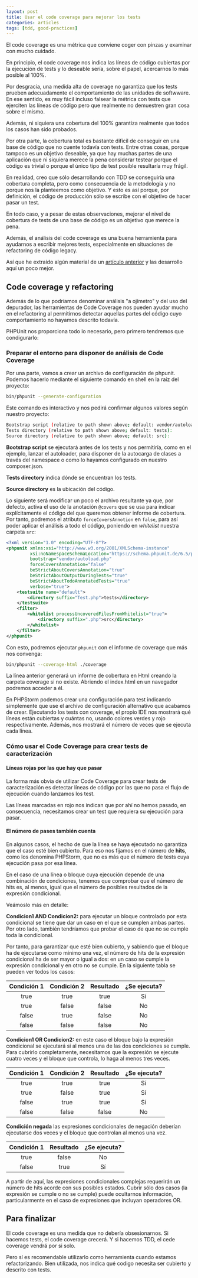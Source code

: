 ```yaml
---
layout: post
title: Usar el code coverage para mejorar los tests
categories: articles
tags: [tdd, good-practices]
---
```


El code coverage es una métrica que conviene coger con pinzas y examinar con mucho cuidado.

En principio, el code coverage nos indica las líneas de código cubiertas por la ejecución de tests y lo deseable sería, sobre el papel, acercarnos lo más posible al 100%.

Por desgracia, una medida alta de coverage no garantiza que los tests prueben adecuadamente el comportamiento de las unidades de softwware. En ese sentido, es muy fácil incluso falsear la métrica con tests que ejerciten las líneas de código pero que realmente no demuestren gran cosa sobre el mismo.

Además, ni siquiera una cobertura del 100% garantiza realmente que todos los casos han sido probados.

Por otra parte, la cobertura total es bastante difícil de conseguir en una base de código que no cuente todavía con tests. Entre otras cosas, porque tampoco es un objetivo deseable, ya que hay muchas partes de una aplicación que ni siquiera merece la pena considerar testear porque el código es trivial o porque el único tipo de test posible resultaría muy frágil.

En realidad, creo que sólo desarrollando con TDD se conseguiría una cobertura completa, pero como consecuencia de la metodología y no porque nos la planteemos como objetivo. Y esto es así porque, por definición, el código de producción sólo se escribe con el objetivo de hacer pasar un test.

En todo caso, y a pesar de estas observaciones, mejorar el nivel de cobertura de tests de una base de código es un objetivo que merece la pena.

Además, el análisis del code coverage es una buena herramienta para ayudarnos a escribir mejores tests, especialmente en situaciones de refactoring de código legacy.

Así que he extraído algún material de un [artículo anterior](/ejercicio-de-refactor-1) y las desarrollo aquí un poco mejor.

## Code coverage y refactoring

Además de lo que podríamos denominar análisis "a ojímetro" y del uso del depurador, las herramientas de Code Coverage nos pueden ayudar mucho en el refactoring al permitirnos detectar aquellas partes del código cuyo comportamiento no hayamos descrito todavía.

PHPUnit nos proporciona todo lo necesario, pero primero tendremos que condigurarlo:

### Preparar el entorno para disponer de análisis de Code Coverage

Por una parte, vamos a crear un archivo de configuración de phpunit. Podemos hacerlo mediante el siguiente comando en shell en la raíz del proyecto:

```bash
bin/phpunit --generate-configuration
```

Este comando es interactivo y nos pedirá confirmar algunos valores según nuestro proyecto:

```bash
Bootstrap script (relative to path shown above; default: vendor/autoload.php): 
Tests directory (relative to path shown above; default: tests): 
Source directory (relative to path shown above; default: src): 
```

**Bootstrap script** se ejecutará antes de los tests y nos permitiría, como en el ejemplo, lanzar el autoloader, para disponer de la autocarga de clases a través del namespace o como lo hayamos configurado en nuestro composer.json.

**Tests directory** indica dónde se encuentran los tests.

**Source directory** es la ubicación del código.

Lo siguiente será modificar un poco el archivo resultante ya que, por defecto, activa el uso de la anotación `@covers` que se usa para indicar explícitamente el código del que queremos obtener informe de cobertura. Por tanto, podremos el atributo `forceCoversAnnotion` en `false`, para así poder aplicar el análisis a todo el código, poniendo en _whitelist_ nuestra carpeta `src`:

```xml
<?xml version="1.0" encoding="UTF-8"?>
<phpunit xmlns:xsi="http://www.w3.org/2001/XMLSchema-instance"
         xsi:noNamespaceSchemaLocation="https://schema.phpunit.de/6.5/phpunit.xsd"
         bootstrap="vendor/autoload.php"
         forceCoversAnnotation="false"
         beStrictAboutCoversAnnotation="true"
         beStrictAboutOutputDuringTests="true"
         beStrictAboutTodoAnnotatedTests="true"
         verbose="true">
    <testsuite name="default">
        <directory suffix="Test.php">tests</directory>
    </testsuite>
    <filter>
        <whitelist processUncoveredFilesFromWhitelist="true">
            <directory suffix=".php">src</directory>
        </whitelist>
    </filter>
</phpunit>
```

Con esto, podremos ejecutar `phpunit` con el informe de coverage que más nos convenga:

```bash
bin/phpunit --coverage-html ./coverage
```

La línea anterior generará un informe de cobertura en Html creando la carpeta coverage si no existe. Abriendo el index.html en un navegador podremos acceder a él.

En PHPStorm podemos crear una configuración para test indicando simplemente que use el archivo de configuración alternativo que acabamos de crear. Ejecutando los tests con coverage, el propio IDE nos mostrará qué líneas están cubiertas y cuántas no, usando colores verdes y rojo respectivamente. Además, nos mostrará el número de veces que se ejecuta cada línea.

### Cómo usar el Code Coverage para crear tests de caracterización

#### Líneas rojas por las que hay que pasar

La forma más obvia de utilizar Code Coverage para crear tests de caracterización es detectar líneas de código por las que no pasa el flujo de ejecución cuando lanzamos los test. 

Las líneas marcadas en rojo nos indican que por ahí no hemos pasado, en consecuencia, necesitamos crear un test que requiera su ejecución para pasar.

#### El número de pases también cuenta

En algunos casos, el hecho de que la línea se haya ejecutado no garantiza que el caso esté bien cubierto. Para eso nos fijamos en el número de **hits**, como los denomina PHPStorm, que no es más que el número de tests cuya ejecución pasa por esa línea. 

En el caso de una línea o bloque cuya ejecución depende de una combinación de condiciones, tenemos que comprobar que el número de hits es, al menos, igual que el número de posibles resultados de la expresión condicional. 

Veámoslo más en detalle:

**Condicion1 AND Condicion2:** para ejecutar un bloque controlado por esta condicional se tiene que dar un caso en el que se cumplen ambas partes. Por otro lado, también tendríamos que probar el caso de que no se cumple toda la condicional. 

Por tanto, para garantizar que esté bien cubierto, y sabiendo que el bloque ha de ejecutarse como mínimo una vez, el número de hits de la expresión condicional ha de ser mayor o igual a dos: en un caso se cumple la expresión condicional y en otro no se cumple. En la siguiente tabla se pueden ver todos los casos:

| Condición 1 | Condición 2 | Resultado | ¿Se ejecuta? |
| :---: | :---: | :---: | :---: |
| true | true | true | Sí |
| true | false | false | No |
| false | true | false | No |
| false | false | false | No |

**Condicion1 OR Condicion2:** en este caso el bloque bajo la expresión condicional se ejecutará si al menos una de las dos condiciones se cumple. Para cubrirlo completamente, necesitamos que la expresión se ejecute cuatro veces y el bloque que controla, lo haga al menos tres veces.

| Condición 1 | Condición 2 | Resultado | ¿Se ejecuta? |
| :---: | :---: | :---: | :---: |
| true | true | true | Sí |
| true | false | true | Sí |
| false | true | true | Sí |
| false | false | false | No |

**Condición negada** las expresiones condicionales de negación deberían ejecutarse dos veces y el bloque que controlan al menos una vez.

| Condición 1 | Resultado | ¿Se ejecuta? |
| :---: | :---: | :---: |
| true | false | No |
| false | true | Sí |

A partir de aquí, las expresiones condicionales complejas requerirán un número de hits acorde con sus posibles estados. Cubrir sólo dos casos (la expresión se cumple o no se cumple) puede ocultarnos información, particularmente en el caso de expresiones que incluyan operadores OR.

## Para finalizar

El code coverage es una medida que no debería obsesionarnos. Si hacemos tests, el code coverage crecerá. Y si hacemos TDD, el cede coverage vendrá por si solo.

Pero sí es recomendable utilizarlo como herramienta cuando estamos refactorizando. Bien utilizada, nos indica qué codigo necesita ser cubierto y descrito con tests.